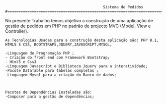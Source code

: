    
                                                Sistema de Pedidos
    #=====================================================================================================#

  No presente Trabalho temos objetivo a construção de uma aplicação de gestão de pedidos em PHP no padrão de projecto MVC (Model, View e Controller).

    As Tecnologias Usadas para a construção desta aplicação são: PHP 8.1, HTML5 E CSS, BOOTSTRAP5,JQUERY,JAVASCRIPT,MYSQL,

    -Linguagem de Programação PHP ;
    - Criação do front end com Framework Bootstrap;
    - Html5 e Css3
    -Linguagem Javascript e Biblioteca Jquery para a interatividade;
    -Pacote DataTable para tabelas completas ;
    -Linguagem Mysql para a criação do Banco de dados;



    Pacotes de Dependências Instaladas são:
    -Composer para a gestão de dependências; 
 